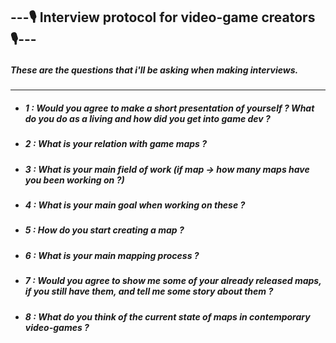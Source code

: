 ## ---🎙️ Interview protocol for video-game creators🎙️---

##### These are the questions that i'll be asking when making interviews.

---

- ##### 1 : Would you agree to make a short presentation of yourself ? What do you do as a living and how did you get into game dev ?

- ##### 2 : What is your relation with game maps ?

- ##### 3 : What is your main field of work (if map -> how many maps have you been working on ?)
 
- ##### 4 : What is your main goal when working on these ?
 
- ##### 5 : How do you start creating a map ?

- ##### 6 : What is your main mapping process ?

- ##### 7 : Would you agree to show me some of your already released maps, if you still have them, and tell me some story about them ?

- ##### 8 : What do you think of the current state of maps in contemporary video-games ?